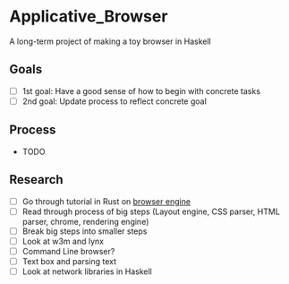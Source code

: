 # Applicative_Browser
A long-term project of making a toy browser in Haskell

## Goals
- [ ] 1st goal: Have a good sense of how to begin with concrete tasks
- [ ] 2nd goal: Update process to reflect concrete goal

## Process
- TODO

## Research
- [ ] Go through tutorial in Rust on [browser engine](https://limpet.net/mbrubeck/2014/08/08/toy-layout-engine-1.html)
- [ ] Read through process of big steps (Layout engine, CSS parser, HTML parser, chrome, rendering engine)
- [ ] Break big steps into smaller steps
- [ ] Look at w3m and lynx
- [ ] Command Line browser? 
- [ ] Text box and parsing text
- [ ] Look at network libraries in Haskell
